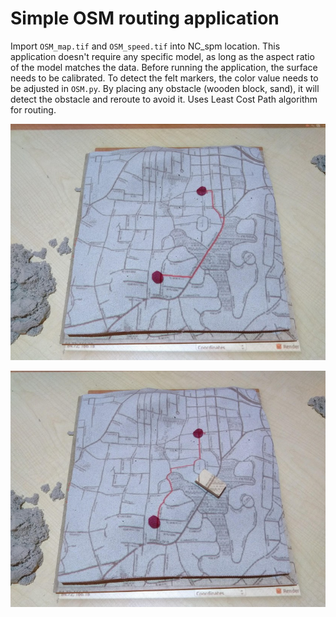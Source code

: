 # Simple OSM routing application
Import `OSM_map.tif` and `OSM_speed.tif` into NC_spm location.
This application doesn't require any specific model, as long as the aspect ratio of the model
matches the data. Before running the application, the surface needs to be calibrated. To detect
the felt markers, the color value needs to be adjusted in `OSM.py`.
By placing any obstacle (wooden block, sand), it will detect the obstacle and reroute to avoid it.
Uses Least Cost Path algorithm for routing.

![OSM routing](OSM1.jpg "OSM routing")

![OSM routing with blocked road](OSM2.jpg "OSM routing with blocked road")
